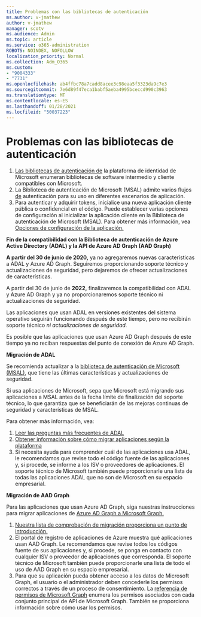 ```yaml
---
title: Problemas con las bibliotecas de autenticación
ms.author: v-jmathew
author: v-jmathew
manager: scotv
ms.audience: Admin
ms.topic: article
ms.service: o365-administration
ROBOTS: NOINDEX, NOFOLLOW
localization_priority: Normal
ms.collection: Adm_O365
ms.custom:
- "9004333"
- "7731"
ms.openlocfilehash: ab4ffbc78a7cadd8acee3c98eaa5f3323da9c7e3
ms.sourcegitcommit: 7e6d89f47eca1babf5aeba4995bceccd990c3963
ms.translationtype: MT
ms.contentlocale: es-ES
ms.lasthandoff: 01/28/2021
ms.locfileid: "50037223"
---
```

# <a name="issues-with-authentication-libraries"></a>Problemas con las bibliotecas de autenticación

1. [Las bibliotecas de autenticación de](https://docs.microsoft.com/azure/active-directory/develop/reference-v2-libraries) la plataforma de identidad de Microsoft enumeran bibliotecas de software intermedio y cliente compatibles con Microsoft.
2. La Biblioteca de autenticación de Microsoft (MSAL) admite varios flujos [de](https://docs.microsoft.com/azure/active-directory/develop/msal-authentication-flows) autenticación para su uso en diferentes escenarios de aplicación.
3. Para autenticar y adquirir tokens, inicialice una nueva aplicación cliente pública o confidencial en el código. Puede establecer varias opciones de configuración al inicializar la aplicación cliente en la Biblioteca de autenticación de Microsoft (MSAL). Para obtener más información, vea [Opciones de configuración de la aplicación.](https://docs.microsoft.com/azure/active-directory/develop/msal-client-application-configuration)

**Fin de la compatibilidad con la Biblioteca de autenticación de Azure Active Directory (ADAL) y la API de Azure AD Graph (AAD Graph)**

**A partir del 30 de junio de 2020,** ya no agregaremos nuevas características a ADAL y Azure AD Graph. Seguiremos proporcionando soporte técnico y actualizaciones de seguridad, pero dejaremos de ofrecer actualizaciones de características.

A partir del 30 de junio de **2022,** finalizaremos la compatibilidad con ADAL y Azure AD Graph y ya no proporcionaremos soporte técnico ni actualizaciones de seguridad.

Las aplicaciones que usan ADAL en versiones existentes del sistema operativo seguirán funcionando después de este tiempo, pero no recibirán soporte técnico *ni actualizaciones de seguridad.*

Es posible que las aplicaciones que usan Azure AD Graph después de este tiempo ya no reciban respuestas del punto de conexión de Azure AD Graph.

**Migración de ADAL**

Se recomienda actualizar a la [biblioteca de autenticación de Microsoft (MSAL)](https://docs.microsoft.com/azure/active-directory/develop/v2-overview), que tiene las últimas características y actualizaciones de seguridad.

Si usa aplicaciones de Microsoft, sepa que Microsoft está migrando sus aplicaciones a MSAL antes de la fecha límite de finalización del soporte técnico, lo que garantiza que se beneficiarán de las mejoras continuas de seguridad y características de MSAL.

Para obtener más información, vea:

1. [Leer las preguntas más frecuentes de ADAL](https://docs.microsoft.com/azure/active-directory/develop/msal-migration#frequently-asked-questions-faq)
2. [Obtener información sobre cómo migrar aplicaciones según la plataforma](https://docs.microsoft.com/azure/active-directory/develop/msal-migration#frequently-asked-questions-faq)
3. Si necesita ayuda para comprender cuál de las aplicaciones usa ADAL, le recomendamos que revise todo el código fuente de las aplicaciones y, si procede, se informe a los ISV o proveedores de aplicaciones. El soporte técnico de Microsoft también puede proporcionarle una lista de todas las aplicaciones ADAL que no son de Microsoft en su espacio empresarial.

**Migración de AAD Graph**

Para las aplicaciones que usan Azure AD Graph, siga nuestras instrucciones para migrar aplicaciones de [Azure AD Graph a Microsoft Graph.](https://docs.microsoft.com/graph/migrate-azure-ad-graph-overview)

1. [Nuestra lista de comprobación de migración proporciona un punto de introducción.](https://docs.microsoft.com/graph/migrate-azure-ad-graph-planning-checklist)
2. El portal de registro de aplicaciones de Azure muestra qué aplicaciones usan AAD Graph. Le recomendamos que revise todos los códigos fuente de sus aplicaciones y, si procede, se ponga en contacto con cualquier ISV o proveedor de aplicaciones que corresponda. El soporte técnico de Microsoft también puede proporcionarle una lista de todo el uso de AAD Graph en su espacio empresarial.
3. Para que su aplicación pueda obtener acceso a los datos de Microsoft Graph, el usuario o el administrador deben concederle los permisos correctos a través de un proceso de consentimiento. La [referencia de permisos de Microsoft Graph](https://docs.microsoft.com/graph/permissions-reference) enumera los permisos asociados con cada conjunto principal de API de Microsoft Graph. También se proporciona información sobre cómo usar los permisos.
